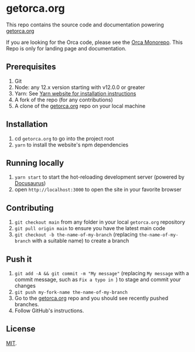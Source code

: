# getorca.org

This repo contains the source code and documentation powering [getorca.org](https://getorca.org)

If you are looking for the Orca code, please see the [Orca Monorepo](https://github.com/elevensymbols/orca). This Repo is only for landing page and documentation.

## Prerequisites

1. Git
2. Node: any 12.x version starting with v12.0.0 or greater
3. Yarn: See [Yarn website for installation instructions](https://classic.yarnpkg.com/en/docs/install)
4. A fork of the repo (for any contributions)
5. A clone of the [getorca.org](https://github.com/elevensymbols/getorca.org) repo on your local machine

## Installation

1. cd `getorca.org` to go into the project root
2. `yarn` to install the website's npm dependencies

## Running locally

1. `yarn start` to start the hot-reloading development server (powered by [Docusaurus](https://docusaurus.io))
2. open `http://localhost:3000` to open the site in your favorite browser

## Contributing

1. `git checkout main` from any folder in your local `getorca.org` repository
2. `git pull origin main` to ensure you have the latest main code
3. `git checkout -b the-name-of-my-branch` (replacing `the-name-of-my-branch` with a suitable name) to create a branch

## Push it

1. `git add -A && git commit -m "My message"` (replacing `My message` with a commit message, such as `Fix a typo in `) to stage and commit your changes
2. `git push my-fork-name the-name-of-my-branch`
3. Go to the [getorca.org](https://github.com/elevensymbols/getorca.org) repo and you should see recently pushed branches.
4. Follow GitHub's instructions.

## License

[MIT](./LICENSE).
